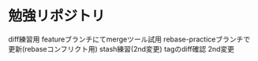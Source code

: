 # 勉強リポジトリ
diff練習用
featureブランチにてmergeツール試用
rebase-practiceブランチで更新(rebaseコンフリクト用)
stash練習(2nd変更)
tagのdiff確認
2nd変更
